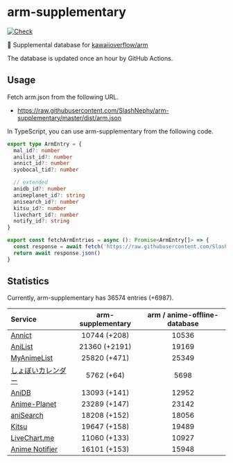 # arm-supplementary

[![Check](https://github.com/SlashNephy/arm-supplementary/actions/workflows/check-node.yml/badge.svg)](https://github.com/SlashNephy/arm-supplementary/actions/workflows/check-node.yml)

💊 Supplemental database for [kawaiioverflow/arm](https://github.com/kawaiioverflow/arm)

The database is updated once an hour by GitHub Actions.

## Usage

Fetch arm.json from the following URL.

- https://raw.githubusercontent.com/SlashNephy/arm-supplementary/master/dist/arm.json

In TypeScript, you can use arm-supplementary from the following code.

```TypeScript
export type ArmEntry = {
  mal_id?: number
  anilist_id?: number
  annict_id?: number
  syobocal_tid?: number

  // extended
  anidb_id?: number
  animeplanet_id?: string
  anisearch_id?: number
  kitsu_id?: number
  livechart_id?: number
  notify_id?: string
}

export const fetchArmEntries = async (): Promise<ArmEntry[]> => {
  const response = await fetch('https://raw.githubusercontent.com/SlashNephy/arm-supplementary/master/dist/arm.json')
  return await response.json()
}
```

## Statistics

Currently, arm-supplementary has 36574 entries (+6987).

| Service                                     | arm-supplementary | arm / anime-offline-database |
| :------------------------------------------ | :---------------: | :--------------------------: |
| [Annict](https://annict.com)                |   10744 (+208)    |            10536             |
| [AniList](https://anilist.co)               |   21360 (+2191)   |            19169             |
| [MyAnimeList](https://myanimelist.net)      |   25820 (+471)    |            25349             |
| [しょぼいカレンダー](https://cal.syoboi.jp) |    5762 (+64)     |             5698             |
| [AniDB](https://anidb.net)                  |   13093 (+141)    |            12952             |
| [Anime-Planet](https://anime-planet.com)    |   23289 (+147)    |            23142             |
| [aniSearch](https://anisearch.com)          |   18208 (+152)    |            18056             |
| [Kitsu](https://kitsu.io)                   |   19647 (+158)    |            19489             |
| [LiveChart.me](https://livechart.me)        |   11060 (+133)    |            10927             |
| [Anime Notifier](https://notify.moe)        |   16101 (+153)    |            15948             |
